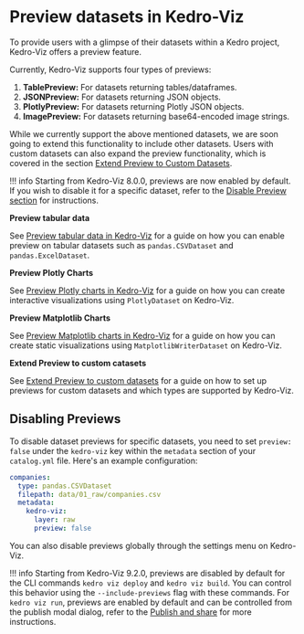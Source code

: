 # Preview datasets in Kedro-Viz

To provide users with a glimpse of their datasets within a Kedro project, Kedro-Viz offers a preview feature. 

Currently, Kedro-Viz supports four types of previews:

1. **TablePreview:** For datasets returning tables/dataframes.
2. **JSONPreview:** For datasets returning JSON objects.
3. **PlotlyPreview:** For datasets returning Plotly JSON objects.
4. **ImagePreview:** For datasets returning base64-encoded image strings.

While we currently support the above mentioned datasets, we are soon going to extend this functionality to include other datasets. Users with custom datasets can also expand the preview functionality, which is covered in the section [Extend Preview to Custom Datasets](./preview_custom_datasets.md).

!!! info
    Starting from Kedro-Viz 8.0.0, previews are now enabled by default. If you wish to disable it for a specific dataset, refer to the [Disable Preview section](./preview_datasets.md#disabling-previews) for instructions.

**Preview tabular data**

See [Preview tabular data in Kedro-Viz](./preview_pandas_datasets.md) for a guide on how you can enable preview on tabular datasets such as `pandas.CSVDataset` and `pandas.ExcelDataset`.

**Preview Plotly Charts**

See [Preview Plotly charts in Kedro-Viz](./preview_plotly_datasets.md) for a guide on how you can create interactive visualizations using `PlotlyDataset` on Kedro-Viz.

**Preview Matplotlib Charts**

See [Preview Matplotlib charts in Kedro-Viz](./preview_matplotlib_datasets.md) for a guide on how you can create static visualizations using `MatplotlibWriterDataset` on Kedro-Viz.

**Extend Preview to custom catasets**

See [Extend Preview to custom datasets](./preview_custom_datasets.md) for a guide on how to set up previews for custom datasets and which types are supported by Kedro-Viz.



## Disabling Previews


To disable dataset previews for specific datasets, you need to set `preview: false` under the `kedro-viz` key within the `metadata` section of your `catalog.yml` file. Here's an example configuration:

```yaml
companies:
  type: pandas.CSVDataset
  filepath: data/01_raw/companies.csv
  metadata:
    kedro-viz:
      layer: raw
      preview: false
```

You can also disable previews globally through the settings menu on Kedro-Viz.

!!! info
    Starting from Kedro-Viz 9.2.0, previews are disabled by default for the CLI commands `kedro viz deploy` and `kedro viz build`. You can control this behavior using the `--include-previews` flag with these commands. For `kedro viz run`, previews are enabled by default and can be controlled from the publish modal dialog, refer to the [Publish and share](./share_kedro_viz.md) for more instructions.

